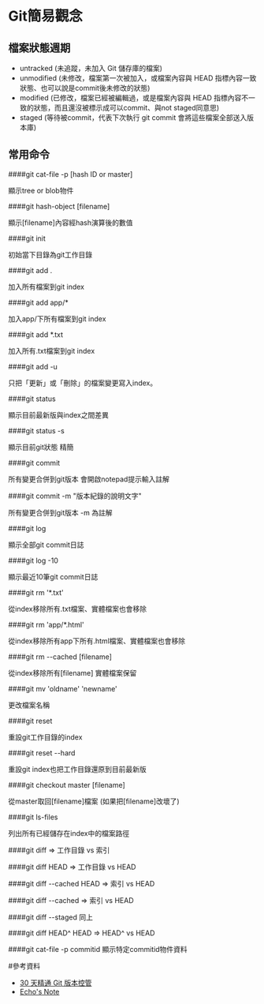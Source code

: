 # Git簡易觀念

## 檔案狀態週期
* untracked (未追蹤，未加入 Git 儲存庫的檔案)
* unmodified (未修改，檔案第一次被加入，或檔案內容與 HEAD 指標內容一致狀態、也可以說是commit後未修改的狀態)
* modified (已修改，檔案已經被編輯過，或是檔案內容與 HEAD 指標內容不一致的狀態，而且還沒被標示成可以commit、與not staged同意思)
* staged (等待被commit，代表下次執行 git commit 會將這些檔案全部送入版本庫)


## 常用命令


####git cat-file -p [hash ID or master]

顯示tree or blob物件

####git hash-object [filename]

顯示[filename]內容經hash演算後的數值

####git init

初始當下目錄為git工作目錄

####git add .

加入所有檔案到git index

####git add app/*

加入app/下所有檔案到git index

####git add *.txt

加入所有.txt檔案到git index

####git add -u

只把「更新」或「刪除」的檔案變更寫入index。

####git status

顯示目前最新版與index之間差異

####git status -s

顯示目前git狀態 精簡

####git commit

所有變更合併到git版本 會開啟notepad提示輸入註解

####git commit -m "版本紀錄的說明文字"

所有變更合併到git版本  -m 為註解

####git log

顯示全部git commit日誌

####git log -10

顯示最近10筆git commit日誌

####git rm '*.txt'

從index移除所有.txt檔案、實體檔案也會移除

####git rm 'app/*.html'

從index移除所有app下所有.html檔案、實體檔案也會移除

####git rm --cached [filename]

從index移除所有[filename] 實體檔案保留

####git mv 'oldname' 'newname'

更改檔案名稱

####git reset

重設git工作目錄的index

####git reset --hard

重設git index也把工作目錄還原到目前最新版

####git checkout master [filename]

從master取回[filename]檔案 (如果把[filename]改壞了)

####git ls-files

列出所有已經儲存在index中的檔案路徑

####git diff
=> 工作目錄 vs 索引

####git diff HEAD
=> 工作目錄 vs HEAD

####git diff --cached HEAD
=> 索引     vs HEAD

####git diff --cached
=> 索引     vs HEAD

####git diff --staged
同上

####git diff HEAD^ HEAD
=> HEAD^   vs HEAD

####git cat-file -p commitid
顯示特定commitid物件資料

#參考資料

* [30 天精通 Git 版本控管](https://github.com/doggy8088/Learn-Git-in-30-days)
* [Echo's Note](http://bdottn.github.io/tags/Git/)